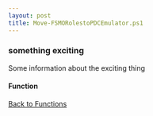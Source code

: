 ```yaml
---
layout: post
title: Move-FSMORolestoPDCEmulator.ps1
---
```


### something exciting

Some information about the exciting thing

#### Function

<script async src="https://gist-it.appspot.com/github.com/BanterBoy/scripts-blog/blob/master/PowerShell/functions/activeDirectory/Move-FSMORolestoPDCEmulator.ps1" crossorigin="anonymous"></script>

<a href="/menu/_pages/functions.html">Back to Functions</a>
